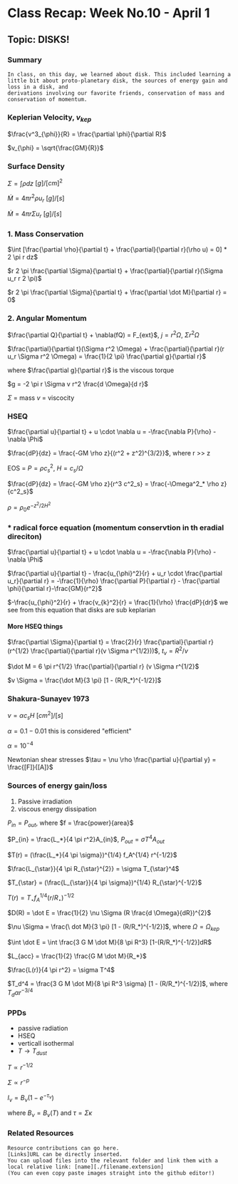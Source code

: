 # Class Recap: Week No.10 - April 1
## Topic: DISKS!

### Summary
```
In class, on this day, we learned about disk. This included learning a little bit about proto-planetary disk, the sources of energy gain and loss in a disk, and
derivations involving our favorite friends, conservation of mass and conservation of momentum.
```


### Keplerian Velocity, $v_{kep}$

$\frac{v^3_{\phi}}{R} = \frac{\partial \phi}{\partial R}$

$v_{\phi} = \sqrt{\frac{GM}{R}}$

### Surface Density

$\Sigma = \int \rho dz$ $[g]/[cm]^2$

$\dot M = 4 \pi r^2 \rho u_r$ $[g]/[s]$

$\dot M = 4 \pi r \Sigma u_r$ $[g]/[s]$


### 1. Mass Conservation

$\int [\frac{\partial \rho}{\partial t} + \frac{\partial}{\partial r}(\rho u) = 0] * 2 \pi r dz$

$r 2 \pi \frac{\partial \Sigma}{\partial t} + \frac{\partial}{\partial r}(\Sigma u_r r 2 \pi)$

$r 2 \pi \frac{\partial \Sigma}{\partial t} + \frac{\partial \dot M}{\partial r} = 0$



### 2. Angular Momentum

$\frac{\partial Q}{\partial t} + \nabla(fQ) = F_{ext}$, $j = r^2 \Omega$, $\Sigma r^2 \Omega$

$\frac{\partial}{\partial t}(\Sigma r^2 \Omega) + \frac{\partial}{\partial r}(r u_r \Sigma r^2 \Omega) = \frac{1}{2 \pi} \frac{\partial g}{\partial r}$

where $\frac{\partial g}{\partial r}$ is the viscous torque

$g = -2 \pi r \Sigma v r^2 \frac{d \Omega}{d r}$

$\Sigma$ = mass
$v$ = viscocity

### HSEQ 

$\frac{\partial u}{\partial t} + u \cdot \nabla u = -\frac{\nabla P}{\rho} - \nabla \Phi$

$\frac{dP}{dz} = \frac{-GM \rho z}{(r^2 + z^2)^{3/2}}$, where r >> z

EOS = $P = \rho c^2_{s}$, $H = c_s/\Omega$

$\frac{dP}{dz} = \frac{-GM \rho z}{r^3 c^2_s} = \frac{-\Omega^2_* \rho z}{c^2_s}$

$\rho = \rho_0 e^{-z^2/2H^2}$

### * radical force equation (momentum conservtion in th eradial direciton)

$\frac{\partial u}{\partial t} + u \cdot \nabla u = -\frac{\nabla P}{\rho} - \nabla \Phi$

$\frac{\partial u}{\partial t} - \frac{u_{\phi}^2}{r} + u_r \cdot \frac{\partial u_r}{\partial r} = -\frac{1}{\rho} \frac{\partial P}{\partial r} - \frac{\partial \phi}{\partial r}-\frac{GM}{r^2}$

$-\frac{u_{\phi}^2}{r} + \frac{v_{k}^2}{r} = \frac{1}{\rho} \frac{dP}{dr}$ we see from this equation that disks are sub keplarian


#### More HSEQ things

$\frac{\partial \Sigma}{\partial t} = \frac{2}{r} \frac{\partial}{\partial r}(r^{1/2} \frac{\partial}{\partial r}(v \Sigma r^{1/2}))$, $t_v = R^2/v$

$\dot M = 6 \pi r^{1/2} \frac{\partial}{\partial r} (v \Sigma r^{1/2}$

$v \Sigma = \frac{\dot M}{3 \pi} [1 - (R/R_*)^{-1/2}]$

### Shakura-Sunayev 1973

$\nu = \alpha c_s H$ $[cm^2]/[s]$

$\alpha = 0.1-0.01$ this is considered "efficient"

$\alpha = 10^{-4}$

Newtonian shear stresses $\tau = \nu \rho \frac{\partial u}{\partial y} = \frac{[F]}{[A]}$


### Sources of energy gain/loss

1. Passive irradiation
2. viscous energy dissipation

$P_{in} = P_{out}$, where $f = \frac{power}{area}$
   
$P_{in} = \frac{L_*}{4 \pi r^2}A_{in}$, $P_{out} = \sigma T^4 A_{out}$

$T(r) = (\frac{L_*}{4 \pi \sigma})^{1/4} f_A^{1/4} r^{-1/2}$

$\frac{L_{\star}}{4 \pi R_{\star}^{2}} = \sigma T_{\star}^4$

$T_{\star} = (\frac{L_{\star}}{4 \pi \sigma})^{1/4} R_{\star}^{-1/2}$

$T(r) = T_{\star} f_A^{1/4} (r/R_{\star})^{-1/2}$

$D(R) = \dot E = \frac{1}{2} \nu \Sigma (R \frac{d \Omega}{dR})^{2}$

$\nu \Sigma = \frac{\ dot M}{3 \pi} [1 - (R/R_*)^{-1/2}]$, where $\Omega = \Omega_{kep}$

$\int \dot E = \int \frac{3 G M \dot M}{8 \pi R^3} [1-(R/R_*)^{-1/2}]dR$

$L_{acc} = \frac{1}{2} \frac{G M \dot M}{R_*}$

$\frac{L(r)}{4 \pi r^2} = \sigma T^4$

$T_d^4 = \frac{3 G M \dot M}{8 \pi R^3 \sigma} [1 - (R/R_*)^{-1/2}]$, where $T_d \alpha r^{-3/4}$


### PPDs
+ passive radiation
+ HSEQ
+ verticall isothermal
+ $T \rightarrow T_{dust}$

$T \propto r^{-1/2}$

$\Sigma \propto r^{-p}$

$I_{\nu} = B_{\nu}(1 - e^{-\tau_{\nu}})$

where $B_{\nu} = B_{\nu}(T)$ and $\tau = \Sigma \kappa$


### Related Resources
```
Resource contributions can go here.  
[Links]URL can be directly inserted.
You can upload files into the relevant folder and link them with a local relative link: [name][./filename.extension]
(You can even copy paste images straight into the github editor!)
```
